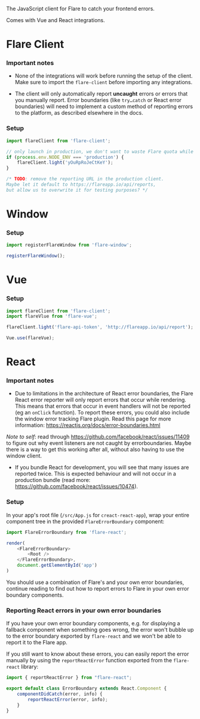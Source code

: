 The JavaScript client for Flare to catch your frontend errors.

Comes with Vue and React integrations.

# Flare Client

### Important notes
 - None of the integrations will work before running the setup of the client. Make sure to import the `flare-client` before importing any integrations.

 - The client will only automatically report **uncaught** errors or errors that you manually report. Error boundaries (like `try…catch` or React error boundaries) will need to implement a custom method of reporting errors to the platform, as described elsewhere in the docs.

### Setup

```js
import flareClient from 'flare-client';

// only launch in production, we don't want to waste Flare quota while developing.
if (process.env.NODE_ENV === 'production') {
    flareClient.light('yOuRpRoJeCtKeY');
}

/* TODO: remove the reporting URL in the production client.
Maybe let it default to https://flareapp.io/api/reports,
but allow us to overwrite it for testing purposes? */
```

# Window

### Setup

```js
import registerFlareWindow from 'flare-window';

registerFlareWindow();
```

# Vue

### Setup

```js
import flareClient from 'flare-client';
import flareVlue from 'flare-vue';

flareClient.light('flare-api-token', 'http://flareapp.io/api/report');

Vue.use(flareVue);
```

# React

### Important notes

- Due to limitations in the architecture of React error boundaries, the Flare React error reporter will only report errors that occur while rendering. This means that errors that occur in event handlers will not be reported (eg an `onClick` function). To report these errors, you could also include the window error tracking Flare plugin. Read this page for more information: https://reactjs.org/docs/error-boundaries.html

*Note to self*: read through https://github.com/facebook/react/issues/11409 to figure out why event listeners are not caught by errorboundaries. Maybe there is a way to get this working after all, without also having to use the window client.

- If you bundle React for development, you will see that many issues are reported twice. This is expected behaviour and will not occur in a production bundle (read more: https://github.com/facebook/react/issues/10474).


### Setup

In your app's root file (`/src/App.js` for `creact-react-app`), wrap your entire component tree in the provided `FlareErrorBoundary` component:

```js
import FlareErrorBoundary from 'flare-react';

render(
    <FlareErrorBoundary>
        <Root />
    </FlareErrorBoundary>,
    document.getElementById('app')
)
```

You should use a combination of Flare's and your own error boundaries, continue reading to find out how to report errors to Flare in your own error boundary components.

### Reporting React errors in your own error boundaries

If you have your own error boundary components, e.g. for displaying a fallback component when something goes wrong, the error won't bubble up to the error boundary exported by `flare-react` and we won't be able to report it to the Flare app.

If you still want to know about these errors, you can easily report the error manually by using the `reportReactError` function exported from the `flare-react` library:

```js
import { reportReactError } from "flare-react";

export default class ErrorBoundary extends React.Component {
    componentDidCatch(error, info) {
        reportReactError(error, info);
    }
}
```
